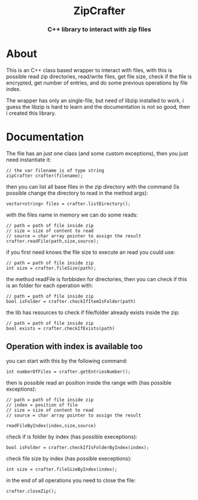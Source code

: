 <div align="center">
    <h1>ZipCrafter</h1>
    <h3>C++ library to interact with zip files</h3>
</div>

# About
This is an C++ class based wrapper to interact with files, with this is possible read zip directories, read/write files, get file size, check if the file is encrypted, get number of entries, and do some previous operations by file index.

The wrapper has only an single-file, but need of libzip installed to work, i guess the libzip is hard to learn and the documentation is not so good, then i created this library.

# Documentation
The file has an just one class (and some custom exceptions), then you just need instantiate it:

    // the var filename is of type string
    zipCrafter crafter(filename);

then you can list all base files in the zip directory with the command (Is possible change the directory to read in the method args):

    vector<string> files = crafter.listDirectory();

with the files name in memory we can do some reads:

    // path = path of file inside zip
    // size = size of content to read
    // source = char array pointer to assign the result
    crafter.readFile(path,size,source);

if you first need knows the file size to execute an read you could use:

    // path = path of file inside zip
    int size = crafter.fileSize(path);

the method readFile is forbbiden for directories, then you can check if this is an folder for each operation with:

    // path = path of file inside zip
    bool isFolder = crafter.checkIfItemIsFolder(path)

the lib has resources to check if file/folder already exists inside the zip:

    // path = path of file inside zip
    bool exists = crafter.checkIfExists(path)


## Operation with index is available too

you can start with this by the following command:

    int numberOfFiles = crafter.getEntriesNumber();


then is possible read an position inside the range with (has possible exceptions):

    // path = path of file inside zip
    // index = position of file
    // size = size of content to read
    // source = char array pointer to assign the result

    readFileByIndex(index,size,source)

check if is folder by index (has possible execeptions):

    bool isFolder = crafter.checkIfIsFolderByIndex(index);

check file size by index (has possible execeptions):

    int size = crafter.fileSizeByIndex(index);

in the end of all operations you need to close the file:

    crafter.closeZip();
